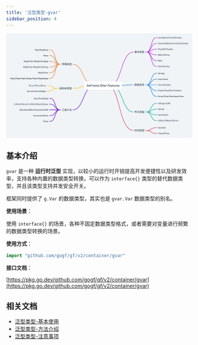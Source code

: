 ```yaml
---
title: '泛型类型-gvar'
sidebar_position: 4
---
```


![](/markdown/75ac91ff0950d14fe9e4464d376625e9.png)

## 基本介绍

`gvar` 是一种 **运行时泛型** 实现，以较小的运行时开销提高开发便捷性以及研发效率，支持各种内置的数据类型转换，可以作为 `interface{}` 类型的替代数据类型，并且该类型支持并发安全开关。

框架同时提供了 `g.Var` 的数据类型，其实也是 `gvar.Var` 数据类型的别名。

**使用场景**：

使用 `interface{}` 的场景，各种不固定数据类型格式，或者需要对变量进行频繁的数据类型转换的场景。

**使用方式**：

```  go
import "github.com/gogf/gf/v2/container/gvar"
```

**接口文档**：

[https://pkg.go.dev/github.com/gogf/gf/v2/container/gvar](https://pkg.go.dev/github.com/gogf/gf/v2/container/gvar)

## 相关文档

- [泛型类型-基本使用](output/goframe-v2.3-md/组件列表/数据结构/泛型类型-gvar/泛型类型-基本使用)
- [泛型类型-方法介绍](output/goframe-v2.3-md/组件列表/数据结构/泛型类型-gvar/泛型类型-方法介绍)
- [泛型类型-注意事项](output/goframe-v2.3-md/组件列表/数据结构/泛型类型-gvar/泛型类型-注意事项)
